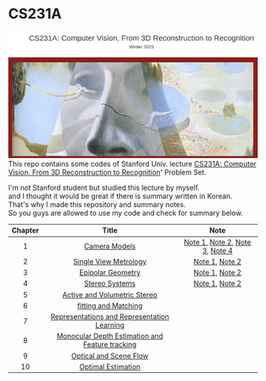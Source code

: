 # CS231A  
![img](/img/cs231a.png)
This repo contains some codes of Stanford Univ. lecture [CS231A: Computer Vision, From 3D Reconstruction to Recognition](https://web.stanford.edu/class/cs231a/index.html)' Problem Set.  
  
I'm not Stanford student but studied this lecture by myself.  
and I thought it would be great if there is summary written in Korean.  
That's why I made this repository and summary notes.  
So you guys are allowed to use my code and check for summary below.  

Chapter | Title | Note
 :--: | :--: | :--: |
1 | [Camera Models](https://web.stanford.edu/class/cs231a/course_notes/01-camera-models.pdf) | [Note 1](https://faceyourfear.tistory.com/58), [Note 2](https://faceyourfear.tistory.com/59), [Note 3](https://faceyourfear.tistory.com/60), [Note 4](https://faceyourfear.tistory.com/61) |
2 | [Single View Metrology](https://web.stanford.edu/class/cs231a/course_notes/02-single-view-metrology.pdf) | [Note 1](https://faceyourfear.tistory.com/64), [Note 2](https://faceyourfear.tistory.com/65) |
3 | [Epipolar Geometry](https://web.stanford.edu/class/cs231a/course_notes/03-epipolar-geometry.pdf) | [Note 1](https://faceyourfear.tistory.com/68), [Note 2](https://faceyourfear.tistory.com/72) |
4 | [Stereo Systems](https://web.stanford.edu/class/cs231a/course_notes/04-stereo-systems.pdf) | [Note 1](https://faceyourfear.tistory.com/73), [Note 2](https://faceyourfear.tistory.com/74)|
5 | [Active and Volumetric Stereo](https://web.stanford.edu/class/cs231a/course_notes/05-active-volumetric-stereo.pdf) | |
6 | [fitting and Matching](https://web.stanford.edu/class/cs231a/course_notes/06-fitting-matching.pdf) | |
7 | [Representations and Representation Learning](https://web.stanford.edu/class/cs231a/course_notes/07-representation-learning.pdf) | |
8 | [Monocular Depth Estimation and Feature tracking](https://web.stanford.edu/class/cs231a/course_notes/08-monocular_depth_estimation.pdf) | |
9 | [Optical and Scene Flow](https://web.stanford.edu/class/cs231a/course_notes/09-optical-flow.pdf) | |
10 | [Optimal Estimation](https://web.stanford.edu/class/cs231a/course_notes/10-optimal-estimation.pdf) | |
